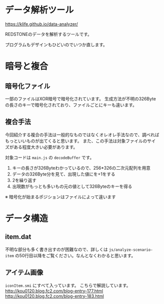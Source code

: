 # データ解析ツール
https://klife.github.io/data-analyzer/

REDSTONEのデータを解析するツールです。

プログラムもデザインもひどいのでいつか直します。

# 暗号と複合

## 暗号化ファイル
一部のファイルはXOR暗号で暗号化されています。
生成方法が不明の326Byteの長さのキーで暗号化されており、ファイルごとにキーも違います。

## 複合手法
今回紹介する複合の手法は一般的なものではなくオレオレ手法なので、調べればもっといいものが出てくると思います。
また、この手法は対象ファイルのサイズがある程度大きい必要があります。

対象コードは `main.js` の `decodeBuffer` です。

1. キーの長さが326Byteわかっているので、256*326の二次元配列を用意
2. データの326Byte分を見て、出現した値にを+1をする
3. 2を繰り返す
4. 出現数がもっとも多いもの元の値として326Byteのキーを得る

※ 暗号化が始まるポジションはファイルによって違います

# データ構造
## item.dat
不明な部分も多く書き出すのが困難なので、詳しくは `js/analyze-scenario-item` の50行目以降をご覧ください。なんとなくわかると思います。

## アイテム画像
`iconItem.smi` にすべて入っています。
こちらで解説しています。
http://kou0120.blog.fc2.com/blog-entry-177.html
http://kou0120.blog.fc2.com/blog-entry-183.html
